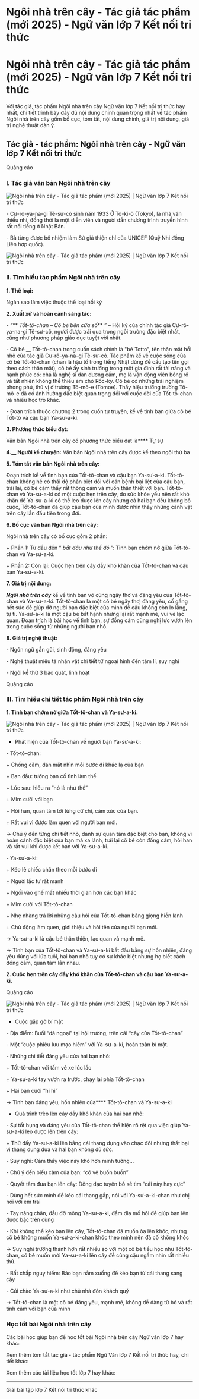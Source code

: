 # Ngôi nhà trên cây - Tác giả tác phẩm (mới 2025) - Ngữ văn lớp 7 Kết nối tri thức

# Ngôi nhà trên cây - Tác giả tác phẩm (mới 2025) - Ngữ văn lớp 7 Kết nối tri thức

Với tác giả, tác phẩm Ngôi nhà trên cây Ngữ văn lớp 7 Kết nối tri thức hay nhất, chi tiết trình bày đầy đủ nội dung chính quan trọng nhất về tác phẩm Ngôi nhà trên cây gồm bố cục, tóm tắt, nội dung chính, giá trị nội dung, giá trị nghệ thuật dàn ý.

## Tác giả - tác phẩm: Ngôi nhà trên cây - Ngữ văn lớp 7 Kết nối tri thức

Quảng cáo

### **I. Tác giả văn bản Ngôi nhà trên cây**

![ Ngôi nhà trên cây - Tác giả tác phẩm \(mới 2025\) | Ngữ văn lớp 7 Kết nối tri thức](https://vietjack.com/soan-van-lop-7-kn/images/tac-gia-tac-pham-ngoi-nha-tren-cay.PNG)

\- Cư-rô-ya-na-gi Tê-sư-cô sinh năm 1933 Ở Tô-ki-ô (Tokyo), là nhà văn thiếu nhi, đồng thời là một diễn viên và người dẫn chương trình truyền hình rất nổi tiếng ở Nhật Bản.

\- Bà từng được bổ nhiệm làm Sứ giả thiện chí của UNICEF (Quỹ Nhi đồng Liên hợp quốc).

![ Ngôi nhà trên cây - Tác giả tác phẩm \(mới 2025\) | Ngữ văn lớp 7 Kết nối tri thức](https://vietjack.com/soan-van-lop-7-kn/images/tac-gia-tac-pham-ngoi-nha-tren-cay-1.PNG)

### **II. Tìm hiểu tác phẩm Ngôi nhà trên cây**

**1\. Thể loại:**

Ngàn sao làm việc thuộc thể loại hồi ký

**2\. Xuất xứ và hoàn cảnh sáng tác:**

\- _“_** _Tốt-tô-chan – Cô bé bên cửa sổ_** _” –_ Hồi ký của chính tác giả Cư-rô-ya-na-gi Tê-sư-cô, người được trải qua trong ngôi trường đặc biệt nhất, cũng như phương pháp giáo dục tuyệt vời nhất.

\- Cô bé __ Tốt-tô-chan trong cuốn sách chính là "bé Totto", tên thân mật hồi nhỏ của tác giả Cư-rô-ya-na-gi Tê-sư-cô. Tác phẩm kể về cuộc sống của cô bé Tốt-tô-chan (chan là hậu tố trong tiếng Nhật dùng để cấu tạo tên gọi theo cách thân mật), cô bé ấy sinh trưởng trong một gia đình rất tài năng và hạnh phúc có: cha là nghệ sĩ đàn dương cầm, mẹ là vận động viên bóng rổ và tất nhiên không thể thiếu em chó Rốc-ky. Cô bé có những trải nghiệm phong phú, thú vị ở trường Tô-mô-e (Tomoe). Thầy hiệu trưởng trường Tô-mô-e đã có ảnh hưởng đặc biệt quan trọng đối với cuộc đời của Tốt-tô-chan và nhiều học trò khác.

\- Đoạn trích thuộc chương 2 trong cuốn tự truyện, kể về tình bạn giữa cô bé Tốt-tô và cậu bạn Ya-sư-a-ki.

**3\. Phương thức biểu đạt:**

Văn bản Ngôi nhà trên cây có phương thức biểu đạt là**** Tự sự

**4.__ Người kể chuyện:** Văn bản Ngôi nhà trên cây được kể theo ngôi thứ ba

**5\. Tóm tắt văn bản Ngôi nhà trên cây:**

Đoạn trích kể về tình bạn của Tốt-tô-chan và cậu bạn Ya-sư-a-ki. Tốt-tô-chan không hề có thái độ phân biệt đối với căn bệnh bại liệt của cậu bạn, trái lại, cô bé cảm thấy rất thông cảm và muốn thân thiết với bạn. Tốt-tô-chan và Ya-sư-a-ki có một cuộc hẹn trên cây, do sức khỏe yếu nên rất khó khăn để Ya-sư-a-ki có thể leo được lên cây nhưng cả hai bạn đều không bỏ cuộc, Tốt-tô-chan đã giúp cậu bạn của mình được nhìn thấy những cảnh vật trên cây lần đầu tiên trong đời.

**6\. Bố cục văn bản Ngôi nhà trên cây:**

Ngôi nhà trên cây có bố cục gồm 2 phần:

\+ Phần 1: Từ đầu đến “ _bắt đầu như thế đó_ ”: Tình bạn chớm nở giữa Tốt-tô-chan và Ya-sư-a-ki.

\+ Phần 2: Còn lại: Cuộc hẹn trên cây đầy khó khăn của Tốt-tô-chan và cậu bạn Ya-sư-a-ki.

**7\. Giá trị nội dung:**

**_Ngôi nhà trên cây_** kể về tình bạn vô cùng ngây thơ và đáng yêu của Tốt-tô-chan và Ya-sư-a-ki. Tốt-tô-chan là một cô bé ngây thơ, đáng yêu, cố gắng hết sức để giúp đỡ người bạn đặc biệt của mình để cậu không còn lo lắng, tự ti. Ya-sư-a-ki là một cậu bé bất hạnh nhưng lại rất mạnh mẽ, vui vẻ lạc quan. Đoạn trích là bài học về tình bạn, sự đồng cảm cùng nghị lực vươn lên trong cuộc sống từ những người bạn nhỏ.

**8\. Giá trị nghệ thuật:**

\- Ngôn ngữ gần gũi, sinh động, đáng yêu

\- Nghệ thuật miêu tả nhân vật chi tiết từ ngoại hình đến tâm lí, suy nghĩ

\- Ngôi kể thứ 3 bao quát, linh hoạt

Quảng cáo

### **III. Tìm hiểu chi tiết tác phẩm Ngôi nhà trên cây**

**1\. Tình bạn chớm nở giữa Tốt-tô-chan và Ya-sư-a-ki.**

![ Ngôi nhà trên cây - Tác giả tác phẩm \(mới 2025\) | Ngữ văn lớp 7 Kết nối tri thức](https://vietjack.com/soan-van-lop-7-kn/images/tac-gia-tac-pham-ngoi-nha-tren-cay-2.PNG)

* Phát hiện của Tốt-tô-chan về người bạn Ya-sư-a-ki:

\- Tốt-tô-chan:

\+ Chống cằm, dán mắt nhìn mỗi bước đi khác lạ của bạn

\+ Ban đầu: tưởng bạn cố tình làm thế

\+ Lúc sau: hiểu ra “nó là như thế”

\+ Mỉm cười với bạn

\+ Hỏi han, quan tâm tới từng cử chỉ, cảm xúc của bạn.

\+ Rất vui vì được làm quen với người bạn mới.

→ Chú ý đến từng chi tiết nhỏ, dành sự quan tâm đặc biệt cho bạn, không vì hoàn cảnh đặc biệt của bạn mà xa lánh, trái lại cô bé còn đồng cảm, hỏi han và rất vui khi được kết bạn với Ya-sư-a-ki.

\- Ya-sư-a-ki:

\+ Kéo lê chiếc chân theo mỗi bước đi

\+ Người lắc tư rất mạnh

\+ Ngồi vào ghế mất nhiều thời gian hơn các bạn khác

\+ Mỉm cười với Tốt-tô-chan 

\+ Nhẹ nhàng trả lời những câu hỏi của Tốt-tô-chan bằng giọng hiền lành

\+ Chủ động làm quen, giới thiệu và hỏi tên của người bạn mới.

→ Ya-sư-a-ki là cậu bé thân thiện, lạc quan và mạnh mẽ.

→ Tình bạn của Tốt-tô-chan và Ya-sư-a-ki bắt đầu bằng sự hồn nhiên, đáng yêu đúng với lứa tuổi, hai bạn nhỏ tuy có sự khác biệt nhưng họ biết cách đồng cảm, quan tâm lẫn nhau.

**2\. Cuộc hẹn trên cây đầy khó khăn của Tốt-tô-chan và cậu bạn Ya-sư-a-ki.**

Quảng cáo

![ Ngôi nhà trên cây - Tác giả tác phẩm \(mới 2025\) | Ngữ văn lớp 7 Kết nối tri thức](https://vietjack.com/soan-van-lop-7-kn/images/tac-gia-tac-pham-ngoi-nha-tren-cay-a.PNG)

* Cuộc gặp gỡ bí mật

\- Địa điểm: Buổi “dã ngoại” tại hội trường, trên cái “cây của Tốt-tô-chan”

\- Một “cuộc phiêu lưu mạo hiểm” với Ya-sư-a-ki, hoàn toàn bí mật.

\- Những chi tiết đáng yêu của hai bạn nhỏ:

\+ Tốt-tô-chan với tấm vé xe lúc lắc

\+ Ya-sư-a-ki tay vươn ra trước, chạy lại phía Tốt-tô-chan 

\+ Hai bạn cười “hi hi”

→ Tình bạn đáng yêu, hồn nhiên của**** Tốt-tô-chan và Ya-sư-a-ki 

* Quá trình trèo lên cây đầy khó khăn của hai bạn nhỏ:

\- Sự tốt bụng và đáng yêu của Tốt-tô-chan thể hiện rõ rệt qua việc giúp Ya-sư-a-ki leo được lên trên cây:

\+ Thử đẩy Ya-sư-a-ki lên bằng cái thang dựng vào chạc đôi nhưng thất bại vì thang đung đưa và hai bạn không đủ sức.

\- Suy nghĩ: Cảm thấy việc này khó hơn mình tưởng…

\- Chú ý đến biểu cảm của bạn: “có vẻ buồn buồn”

\- Quyết tâm đưa bạn lên cây: Dõng dạc tuyên bố sẽ tìm “cái này hay cực”

\- Dùng hết sức mình để kéo cái thang gấp, nói với Ya-sư-a-ki-chan như chị nói với em trai

\- Tay nâng chân, đầu đỡ mông Ya-sư-a-ki, đầm đìa mồ hôi để giúp bạn lên được bậc trên cùng

\- Khi không thể kéo bạn lên cây, Tốt-tô-chan đã muốn òa lên khóc, nhưng cô bé không muốn Ya-sư-a-ki-chan khóc theo mình nên đã cố không khóc

→ Suy nghĩ trưởng thành hơn rất nhiều so với một cô bé tiểu học như Tốt-tô-chan, cô bé muốn mời Ya-sư-a-ki lên cây để cùng cậu ngắm nhìn rất nhiều thứ.

\- Bất chấp nguy hiểm: Bảo bạn nằm xuống để kéo bạn từ cái thang sang cây

\- Cúi chào Ya-sư-a-ki như chủ nhà đón khách quý

→ Tốt-tô-chan là một cô bé đáng yêu, mạnh mẽ, không dễ dàng từ bỏ và rất tình cảm với bạn của mình

### **Học tốt bài Ngôi nhà trên cây**

Các bài học giúp bạn để học tốt bài Ngôi nhà trên cây Ngữ văn lớp 7 hay khác:

Xem thêm tóm tắt tác giả - tác phẩm Ngữ Văn lớp 7 Kết nối tri thức hay, chi tiết khác:

Xem thêm các tài liệu học tốt lớp 7 hay khác:

* * *

Giải bài tập lớp 7 Kết nối tri thức khác
